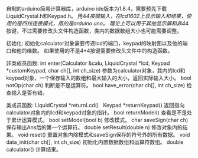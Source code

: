 自制的arduino简易计算器库，arduino ide版本为1.8.4，需要预先下载LiquidCrystal.h和Keypad.h。
用4*4按键输入，在lcd1602上显示输入和结果，使用的是四线连接模式，用的是arduino uno。
理论上可以用于其他显示屏和非4*4按键，不过需要修改头文件构造函数，类内的数据数组大小也可能需要调整。

初始化:
初始化calculator对象需要传递lcd的端口，keypad的映射图以及他的端口和他的维数。
如果使用的不是4*4按键需要修改头文件中的构造函数。

非类成员函数:
int enter(Calculator &calu, LiquidCrystal *lcd, Keypad *customKeypad, char ch[], int ch_size)
参数为calculator对象，其内的lcd和keypad对象，一个保存输入的数组和最大输入的大小，返回实际输入大小。
bool notOp(char ch)
判断是不是运算符。
bool have_error(char ch[], int ch_size)
检查输入是否有错。

类成员函数:
LiquidCrystal *returnLcd()   Keypad *returnKeypad()
返回指向calculator对象内的lcd和keypad对象的指针。
bool returnModel()
查看是不是处于累计运算模式。
bool setModel(bool b)
修改模式。
char saveSign(char ch)
保存输出Ans后的第一个运算符。
double setResult(double n)
修改对象内的结果。
void reset()
重置对象内除模式和saveSign保存的符号外的所有数据。
void data_init(char ch[], int ch_size)
初始化内置数据数组和运算符数组。
double calculator()
计算结果。
